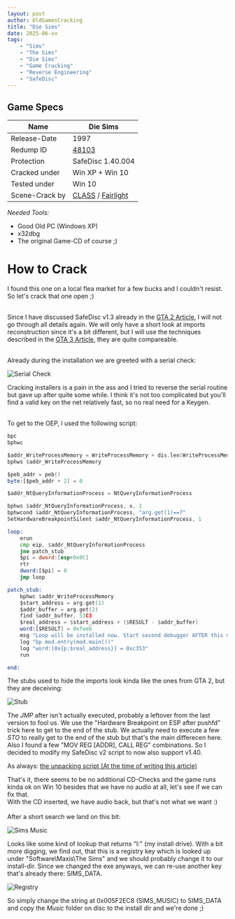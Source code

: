 ```yaml
---
layout: post
author: OldGamesCracking
title: "Die Sims"
date: 2025-06-xx
tags:
    - "Sims"
    - "The Sims"
    - "Die Sims"
    - "Game Cracking"
    - "Reverse Engineering"
    - "SafeDisc"
---
```


## Game Specs

| Name | Die Sims |
| ------------- | ------------- |
| Release-Date | 1997 |
| Redump ID | [48103](http://redump.org/disc/48103/) |
| Protection | SafeDisc 1.40.004 |
| Cracked under | Win XP + Win 10 |
| Tested under | Win 10 |
| Scene-Crack by | [CLASS](https://www.nfohump.com/index.php?switchto=nfos&menu=quicknav&item=viewnfo&id=2821) / [Fairlight](https://www.nfohump.com/index.php?switchto=nfos&menu=quicknav&item=viewnfo&id=2822) |

*Needed Tools:*

- Good Old PC (Windows XP)
- x32dbg
- The original Game-CD of course ;)


# How to Crack

I found this one on a local flea market for a few bucks and I couldn't resist. So let's crack that one open ;)<br><br>

Since I have discussed SafeDisc v1.3 already in the [GTA 2 Article](/games/gta2), I will not go through all details again. We will only have a short look at imports reconstruction since it's a bit different, but I will use the techniques described in the [GTA 3 Article](/games/gta3), they are quite compareable.<br><br>

Already during the installation we are greeted with a serial check:

![Serial Check]({{site.url}}/assets/sims/serial.png)

Cracking installers is a pain in the ass and I tried to reverse the serial routine but gave up after quite some while. I think it's not too complicated but you'll find a valid key on the net relatively fast, so no real need for a Keygen.<br><br>

To get to the OEP, I used the following script:

```asm
bpc
bphwc

$addr_WriteProcessMemory = WriteProcessMemory + dis.len(WriteProcessMemory)
bphws $addr_WriteProcessMemory

$peb_addr = peb()
byte:[$peb_addr + 2] = 0

$addr_NtQueryInformationProcess = NtQueryInformationProcess

bphws $addr_NtQueryInformationProcess, x, 1
bphwcond $addr_NtQueryInformationProcess, "arg.get(1)==7"
SetHardwareBreakpointSilent $addr_NtQueryInformationProcess, 1

loop:
	erun
	cmp eip, $addr_NtQueryInformationProcess
	jne patch_stub
	$pi = dword:[esp+0x0C]
	rtr
	dword:[$pi] = 0
	jmp loop

patch_stub:
	bphwc $addr_WriteProcessMemory
	$start_address = arg.get(1)
	$addr_buffer = arg.get(2)
	find $addr_buffer, 53C3
	$real_address = $start_address + ($RESULT - $addr_buffer)
	word:[$RESULT] = 0xfeeb
	msg "Loop will be installed now. Start second debugger AFTER this message and paste the commands shown in the logwindow. Then pause the program and execute the second script."
	log "bp mod.entry(mod.main())"
	log "word:[0x{p:$real_address}] = 0xc353"
	run

end:
```

The stubs used to hide the imports look kinda like the ones from GTA 2, but they are deceiving:

![Stub]({{site.url}}/assets/sims/stubs.png)

The _JMP_ after isn't actually executed, probably a leftover from the last version to fool us. We use the "Hardware Breakpoint on ESP after pushfd" trick here to get to the end of the stub. We actually need to execute a few _STO_ to really get to the end of the stub but that's the main differecen here. Also I found a few "MOV REG [ADDR], CALL REG" combinations. So I decided to modify my SafeDisc v2 script to now also support v1.40.

As always: [the unpacking script (At the time of writing this article)](https://github.com/OldGamesCracking/oldgamescracking.github.io/blob/ea0a33b08e53aef5a7df1898101db537168e5415/assets/safedisc/safedisc_import_fixer.txt)<br>

That's it, there seems to be no additional CD-Checks and the game runs kinda ok on Win 10 besides that we have no audio at all, let's see if we can fix that.<br>
With the CD inserted, we have audio back, but that's not what we want :)<br><br>
After a short search we land on this bit:

![Sims Music]({{site.url}}/assets/sims/sims_music.png)

Looks like some kind of lookup that returns "I:\" (my install drive). With a bit more digging, we find out, that this is a registry key which is looked up under "Software\Maxis\The Sims" and we should probably change it to our install-dir. Since we changed the exe anyways, we can re-use another key that's already there: SIMS\_DATA.

![Registry]({{site.url}}/assets/sims/registry.png)

So simply change the string at 0x005F2EC8 (SIMS\_MUSIC) to SIMS\_DATA and copy the _Music_ folder on disc to the install dir and we're done ;)<br><br>